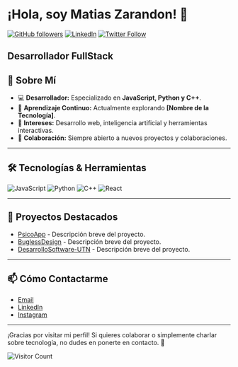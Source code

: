 # ¡Hola, soy Matias Zarandon! 👋

[![GitHub followers](https://img.shields.io/github/followers/TuUsuario?label=Followers&style=social)](https://github.com/TuUsuario)
[![LinkedIn](https://img.shields.io/badge/LinkedIn-Connect-blue)](https://www.linkedin.com/in/TuUsuario)
[![Twitter Follow](https://img.shields.io/twitter/follow/TuUsuario?style=social)](https://twitter.com/TuUsuario)

Desarrollador FullStack
---

## 🚀 Sobre Mí

- 💻 **Desarrollador:** Especializado en **JavaScript, Python y C++**.
- 🌱 **Aprendizaje Continuo:** Actualmente explorando **[Nombre de la Tecnología]**.
- 🎯 **Intereses:** Desarrollo web, inteligencia artificial y herramientas interactivas.
- 🤝 **Colaboración:** Siempre abierto a nuevos proyectos y colaboraciones.

---

## 🛠️ Tecnologías & Herramientas

![JavaScript](https://img.shields.io/badge/JavaScript-F7DF1E?logo=javascript&logoColor=black)
![Python](https://img.shields.io/badge/Python-3776AB?logo=python&logoColor=white)
![C++](https://img.shields.io/badge/C++-00599C?logo=c%2B%2B&logoColor=white)
![React](https://img.shields.io/badge/React-20232A?logo=react&logoColor=61DAFB)
<!-- Añade más badges según tus habilidades -->

---


## 🎯 Proyectos Destacados

<!-- Ejemplo de sección interactiva de proyectos -->
- [PsicoApp](https://github.com/TuteSeta/PsicoApp) - Descripción breve del proyecto.
- [BuglessDesign](https://bugs-less-design.vercel.app) - Descripción breve del proyecto.
- [DesarrolloSoftware-UTN](https://github.com/TuteSeta/DesarrolloSoftware-UTN) - Descripción breve del proyecto.

<!-- Puedes añadir más proyectos y usar gifs o imágenes para hacerlos más atractivos -->

---

## 📫 Cómo Contactarme

- [Email](matiasjzarandon@gmail.com)
- [LinkedIn](https://www.linkedin.com/in/matias-zarandon-0307b534a/)
- [Instagram](https://www.instagram.com/tute_zarandon/)

---

¡Gracias por visitar mi perfil! Si quieres colaborar o simplemente charlar sobre tecnología, no dudes en ponerte en contacto. 💬

<!-- Opcional: Agrega un contador de visitas -->
![Visitor Count](https://visitor-badge.laobi.icu/badge?page_id=TuUsuario.TuUsuario)

